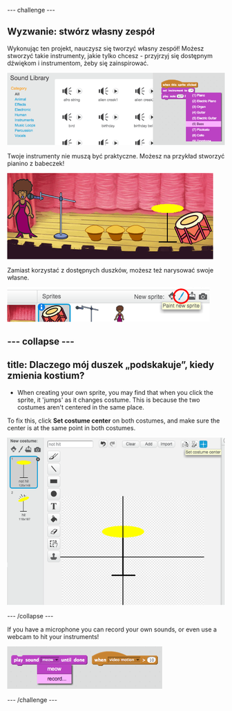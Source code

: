 \--- challenge \---

## Wyzwanie: stwórz własny zespół

Wykonując ten projekt, nauczysz się tworzyć własny zespół! Możesz stworzyć takie instrumenty, jakie tylko chcesz - przyjrzyj się dostępnym dźwiękom i instrumentom, żeby się zainspirować.

![screenshot](images/band-ideas.png)

Twoje instrumenty nie muszą być praktyczne. Możesz na przykład stworzyć pianino z babeczek!

![screenshot](images/band-piano.png)

Zamiast korzystać z dostępnych duszków, możesz też narysować swoje własne.

![screenshot](images/band-draw.png)

## \--- collapse \---

## title: Dlaczego mój duszek „podskakuje”, kiedy zmienia kostium?

+ When creating your own sprite, you may find that when you click the sprite, it 'jumps' as it changes costume. This is because the two costumes aren't centered in the same place.

To fix this, click **Set costume center** on both costumes, and make sure the center is at the same point in both costumes.

![screenshot](images/band-center.png)

\--- /collapse \---

If you have a microphone you can record your own sounds, or even use a webcam to hit your instruments!

![screenshot](images/band-io.png)

\--- /challenge \---